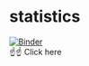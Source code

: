 # statistics

[![Binder](https://mybinder.org/badge_logo.svg)](https://mybinder.org/v2/gh/dummystats/stats/master?urlpath=rstudio) <br /> 
:point_up::point_up: Click here
